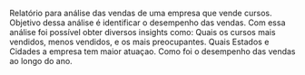 Relatório para análise das vendas de uma empresa que vende cursos. Objetivo dessa análise é identificar o desempenho das vendas. Com essa análise foi possível obter diversos insights como: Quais os cursos mais
 vendidos, menos vendidos, e os mais preocupantes. Quais Estados e Cidades a empresa tem maior atuaçao. Como foi o desempenho das vendas ao longo do ano.
